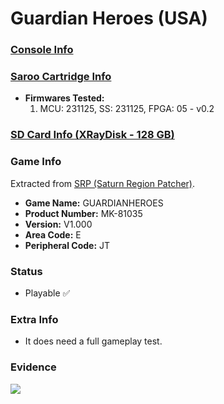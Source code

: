 # Guardian Heroes (USA)

### [Console Info](../../../../../Info/Consoles/VA13/README.md)

### [Saroo Cartridge Info](../../../../../Info/Cartridges/RetroGameParadiseStore/1.32F/README.md)

- <b>Firmwares Tested:</b>
  1. MCU: 231125, SS: 231125, FPGA: 05 - v0.2

### [SD Card Info (XRayDisk - 128 GB)](../../../../../Info/SdCards/XRayDisk/128GB/fat32/README.md)

### Game Info

Extracted from [SRP (Saturn Region Patcher)](https://segaxtreme.net/resources/saturn-region-patcher.81/download).

- <b>Game Name:</b> GUARDIANHEROES
- <b>Product Number:</b> MK-81035
- <b>Version:</b> V1.000
- <b>Area Code:</b> E
- <b>Peripheral Code:</b> JT

### Status

- Playable :white_check_mark:

### Extra Info

- It does need a full gameplay test.

### Evidence

[![](https://img.youtube.com/vi/PodV0-sXfW4/0.jpg)](https://www.youtube.com/watch?v=PodV0-sXfW4)
